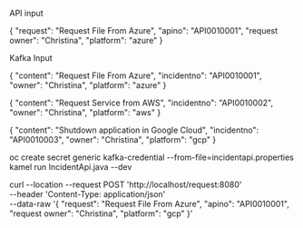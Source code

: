 API input

{
    "request": "Request File From Azure",
    "apino": "API0010001",
    "request owner": "Christina",
    "platform": "azure"
}


Kafka Input

{
    "content": "Request File From Azure",
    "incidentno": "API0010001",
    "owner": "Christina",
    "platform": "azure"
}


{
    "content": "Request Service from AWS",
    "incidentno": "API0010002",
    "owner": "Christina",
    "platform": "aws"
}

{
    "content": "Shutdown application in Google Cloud",
    "incidentno": "API0010003",
    "owner": "Christina",
    "platform": "gcp"
}



oc create secret generic kafka-credential --from-file=incidentapi.properties
kamel run IncidentApi.java --dev


curl --location --request POST 'http://localhost/request:8080' \
--header 'Content-Type: application/json' \
--data-raw '{
    "request": "Request File From Azure",
    "apino": "API0010001",
    "request owner": "Christina",
    "platform": "gcp"
}'